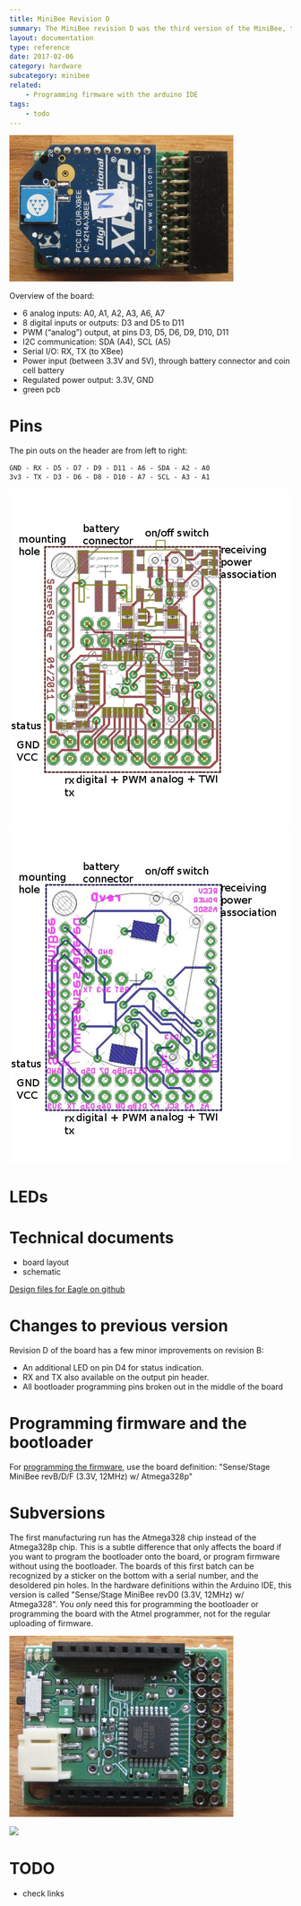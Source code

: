 ```yaml
---
title: MiniBee Revision D
summary: The MiniBee revision D was the third version of the MiniBee, the production version. It was manufactured and sold between 2011 and 2016.
layout: documentation
type: reference
date: 2017-02-06
category: hardware
subcategory: minibee
related: 
    - Programming firmware with the arduino IDE
tags:
    - todo
---
```


![](/img/MiniBee_revD_XBee_header.jpg)


Overview of the board:

* 6 analog inputs: A0, A1, A2, A3, A6, A7
* 8 digital inputs or outputs: D3 and D5 to D11
* PWM (“analog”) output, at pins D3, D5, D6, D9, D10, D11
* I2C communication: SDA (A4), SCL (A5)
* Serial I/O: RX, TX (to XBee)
* Power input (between 3.3V and 5V), through battery connector and coin cell battery
* Regulated power output: 3.3V, GND
* green pcb

# Pins

The pin outs on the header are from left to right:

    GND - RX - D5 - D7 - D9 - D11 - A6 - SDA - A2 - A0
    3v3 - TX - D3 - D6 - D8 - D10 - A7 - SCL - A3 - A1

    
![](/img/minibee_annotated-D-front.jpg)
![](/img/minibee_annotated-D-back.jpg)

# LEDs


# Technical documents

* board layout
* schematic


[Design files for Eagle on github](https://github.com/sensestage/minibee_hardware/tree/master/minibee/revD)

# Changes to previous version

Revision D of the board has a few minor improvements on revision B:

* An additional LED on pin D4 for status indication.
* RX and TX also available on the output pin header.
* All bootloader programming pins broken out in the middle of the board


# Programming firmware and the bootloader

For [programming the firmware](programming-firmware-with-the-arduino-ide), use the board definition: "Sense/Stage MiniBee revB/D/F (3.3V, 12MHz) w/ Atmega328p"


# Subversions

The first manufacturing run has the Atmega328 chip instead of the Atmega328p chip. This is a subtle difference that only affects the board if you want to program the bootloader onto the board, or program firmware without using the bootloader. The boards of this first batch can be recognized by a sticker on the bottom with a serial number, and the desoldered pin holes. In the hardware definitions within the Arduino IDE, this version is called "Sense/Stage MiniBee revD0 (3.3V, 12MHz) w/ Atmega328". You *only* need this for programming the bootloader or programming the board with the Atmel programmer, not for the regular uploading of firmware.

![](/img/MiniBee_revD0.jpg)

![](/img/MiniBee_revD0_bottom.jpg)


# TODO

- check links